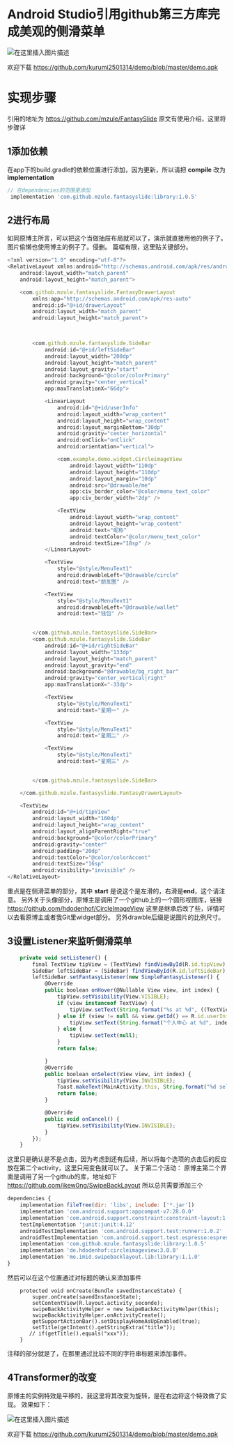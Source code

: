 # Android Studio引用github第三方库完成美观的侧滑菜单


![在这里插入图片描述](https://github.com/kurumi2501314/demo/blob/master/%E5%8A%A8%E6%80%81%E5%B1%95%E7%A4%BA.gif)

欢迎下载
https://github.com/kurumi2501314/demo/blob/master/demo.apk
# 实现步骤

引用的地址为
  https://github.com/mzule/FantasySlide
原文有使用介绍，这里将步骤详
## 1添加依赖

在app下的build.gradle的依赖位置进行添加，因为更新，所以请把  **compile** 改为
**implementation**
```javascript
// 在dependencies的范围里添加
 implementation 'com.github.mzule.fantasyslide:library:1.0.5'
```

 

## 2进行布局

如同原博主所言，可以把这个当做抽屉布局就可以了，演示就直接用他的例子了。图片偷懒也使用博主的例子了。侵删。
篇幅有限，这里贴关键部分。
```javascript
<?xml version="1.0" encoding="utf-8"?>
<RelativeLayout xmlns:android="http://schemas.android.com/apk/res/android"
    android:layout_width="match_parent"
    android:layout_height="match_parent">

    <com.github.mzule.fantasyslide.FantasyDrawerLayout                                        
        xmlns:app="http://schemas.android.com/apk/res-auto"
        android:id="@+id/drawerLayout"
        android:layout_width="match_parent"
        android:layout_height="match_parent">

      

        <com.github.mzule.fantasyslide.SideBar
            android:id="@+id/leftSideBar"
            android:layout_width="200dp"
            android:layout_height="match_parent"
            android:layout_gravity="start"
            android:background="@color/colorPrimary"
            android:gravity="center_vertical"
            app:maxTranslationX="66dp">

            <LinearLayout
                android:id="@+id/userInfo"
                android:layout_width="wrap_content"
                android:layout_height="wrap_content"
                android:layout_marginBottom="30dp"
                android:gravity="center_horizontal"
                android:onClick="onClick"
                android:orientation="vertical">

                <com.example.demo.widget.CircleimageView
                    android:layout_width="110dp"
                    android:layout_height="110dp"
                    android:layout_margin="10dp"
                    android:src="@drawable/me"
                    app:civ_border_color="@color/menu_text_color"
                    app:civ_border_width="2dp" />

                <TextView
                    android:layout_width="wrap_content"
                    android:layout_height="wrap_content"
                    android:text="昵称"
                    android:textColor="@color/menu_text_color"
                    android:textSize="18sp" />
            </LinearLayout>

            <TextView
                style="@style/MenuText1"
                android:drawableLeft="@drawable/circle"
                android:text="朋友圈" />

            <TextView
                style="@style/MenuText1"
                android:drawableLeft="@drawable/wallet"
                android:text="钱包" />

         
        </com.github.mzule.fantasyslide.SideBar>
        <com.github.mzule.fantasyslide.SideBar
            android:id="@+id/rightSideBar"
            android:layout_width="133dp"
            android:layout_height="match_parent"
            android:layout_gravity="end"
            android:background="@drawable/bg_right_bar"
            android:gravity="center_vertical|right"
            app:maxTranslationX="-33dp">

            <TextView
                style="@style/MenuText1"
                android:text="星期一" />

            <TextView
                style="@style/MenuText1"
                android:text="星期二" />

            <TextView
                style="@style/MenuText1"
                android:text="星期三" />

           
        </com.github.mzule.fantasyslide.SideBar>

    </com.github.mzule.fantasyslide.FantasyDrawerLayout>

    <TextView
        android:id="@+id/tipView"
        android:layout_width="160dp"
        android:layout_height="wrap_content"
        android:layout_alignParentRight="true"
        android:background="@color/colorPrimary"
        android:gravity="center"
        android:padding="20dp"
        android:textColor="@color/colorAccent"
        android:textSize="16sp"
        android:visibility="invisible" />
</RelativeLayout>
```
重点是在侧滑菜单的部分，其中 **start** 是说这个是左滑的，右滑是**end**，这个请注意。
另外关于头像部分，原博主是调用了一个github上的一个圆形视图库，链接
https://github.com/hdodenhof/CircleImageView
这里是继承后改了些，详情可以去看原博主或者我Git里widget部分。
另外drawble后缀是说图片的比例尺寸。

## 3设置Listener来监听侧滑菜单
```javascript
    private void setListener() {
        final TextView tipView = (TextView) findViewById(R.id.tipView);
        SideBar leftSideBar = (SideBar) findViewById(R.id.leftSideBar);
        leftSideBar.setFantasyListener(new SimpleFantasyListener() {
            @Override
            public boolean onHover(@Nullable View view, int index) {
                tipView.setVisibility(View.VISIBLE);
                if (view instanceof TextView) {
                    tipView.setText(String.format("%s at %d", ((TextView) view).getText().toString(), index));
                } else if (view != null && view.getId() == R.id.userInfo) {
                    tipView.setText(String.format("个人中心 at %d", index));
                } else {
                    tipView.setText(null);
                }
                return false;

            }
            @Override
            public boolean onSelect(View view, int index) {
                tipView.setVisibility(View.INVISIBLE);
                Toast.makeText(MainActivity.this, String.format("%d selected", index), Toast.LENGTH_SHORT).show();
                return false;
            }

            @Override
            public void onCancel() {
                tipView.setVisibility(View.INVISIBLE);
            }
        });
    }
```
这里只是确认是不是点击，因为考虑到还有后续，所以将每个选项的点击后的反应放在第二个activity，这里只用变色就可以了。
关于第二个活动：
原博主第二个界面是调用了另一个github的库，地址如下
https://github.com/ikew0ng/SwipeBackLayout
所以总共需要添加三个
```javascript
dependencies {
    implementation fileTree(dir: 'libs', include: ['*.jar'])
    implementation 'com.android.support:appcompat-v7:28.0.0'
    implementation 'com.android.support.constraint:constraint-layout:1.1.3'
    testImplementation 'junit:junit:4.12'
    androidTestImplementation 'com.android.support.test:runner:1.0.2'
    androidTestImplementation 'com.android.support.test.espresso:espresso-core:3.0.2'
    implementation 'com.github.mzule.fantasyslide:library:1.0.5'
    implementation 'de.hdodenhof:circleimageview:3.0.0'
    implementation 'me.imid.swipebacklayout.lib:library:1.1.0'
}
```
然后可以在这个位置通过对标题的确认来添加事件
```
    protected void onCreate(Bundle savedInstanceState) {
        super.onCreate(savedInstanceState);
        setContentView(R.layout.activity_seconde);
        swipeBackActivityHelper = new SwipeBackActivityHelper(this);
        swipeBackActivityHelper.onActivityCreate();
        getSupportActionBar().setDisplayHomeAsUpEnabled(true);
        setTitle(getIntent().getStringExtra("title"));
       // if(getTitle().equals("xxx"));
    }
  ```
  注释的部分就是了，在那里通过比较不同的字符串标题来添加事件。



## 4Transformer的改变

原博主的实例特效是平移的，我这里将其改变为旋转，是在右边将这个特效做了实现。
效果如下：

![在这里插入图片描述](https://img-blog.csdnimg.cn/20190405191402852.gif)


欢迎下载
https://github.com/kurumi2501314/demo/blob/master/demo.apk

### 
